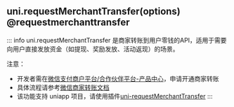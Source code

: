 ## uni.requestMerchantTransfer(options) @requestmerchanttransfer

<!-- UTSAPIJSON.requestMerchantTransfer.description -->

::: info
uni.requestMerchantTransfer 是​商家转账到用户零钱的API，适用于需要向用户直接发放资金（如提现、奖励发放、活动返现）的场景。

注意：
  - 开发者需在[微信支付商户平台/合作伙伴平台-产品中心](https://pay.weixin.qq.com/)，申请开通商家转账
  - 具体流程请参考[微信商家转账文档](https://pay.weixin.qq.com/doc/v3/merchant/4012711988)
  - 该功能支持 uniapp 项目，请使用插件[uni-requestMerchantTransfer](https://ext.dcloud.net.cn/plugin?id=22283)
:::

<!-- UTSAPIJSON.requestMerchantTransfer.compatibility -->

<!-- UTSAPIJSON.requestMerchantTransfer.param -->

<!-- UTSAPIJSON.requestMerchantTransfer.returnValue -->

<!-- UTSAPIJSON.requestMerchantTransfer.tutorial -->

<!-- UTSAPIJSON.requestMerchantTransfer.example -->

<!-- UTSAPIJSON.general_type.name -->

<!-- UTSAPIJSON.general_type.param -->

